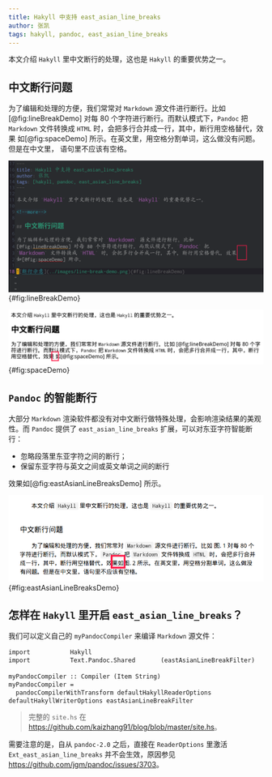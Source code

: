 ```yaml
---
title: Hakyll 中支持 east_asian_line_breaks
author: 张凯
tags: hakyll, pandoc, east_asian_line_breaks
---
```


本文介绍 `Hakyll` 里中文断行的处理，这也是 `Hakyll` 的重要优势之一。

<!--more-->

## 中文断行问题

为了编辑和处理的方便，我们常常对 `Markdown` 源文件进行断行。比如
[@fig:lineBreakDemo] 对每 80 个字符进行断行。而默认模式下，`Pandoc` 把
`Markdown` 文件转换成 `HTML` 时，会把多行合并成一行，其中，断行用空格替代，效果
如[@fig:spaceDemo] 所示。在英文里，用空格分割单词，这么做没有问题。但是在中文里，
语句里不应该有空格。

![`Markdown` 源文件的断行示意图](../images/line-break-demo.png){#fig:lineBreakDemo}

![生成的 `HTML` 文件里的空格示意图](../images/space-demo.png){#fig:spaceDemo}

## `Pandoc` 的智能断行

大部分 `Markdown` 渲染软件都没有对中文断行做特殊处理，会影响渲染结果的美观性。而
`Pandoc` 提供了 `east_asian_line_breaks` 扩展，可以对东亚字符智能断行：

- 忽略段落里东亚字符之间的断行；
- 保留东亚字符与英文之间或英文单词之间的断行

效果如[@fig:eastAsianLineBreaksDemo] 所示。

![开启 `east_asian_line_breaks` 扩展后的 `HTML` 输出](../images/east-asian-line-breaks-demo.png){#fig:eastAsianLineBreaksDemo}

## 怎样在 `Hakyll` 里开启 `east_asian_line_breaks`？

我们可以定义自己的 `myPandocCompiler` 来编译 `Markdown` 源文件：

```
import           Hakyll
import           Text.Pandoc.Shared       (eastAsianLineBreakFilter)

myPandocCompiler :: Compiler (Item String)
myPandocCompiler =
  pandocCompilerWithTransform defaultHakyllReaderOptions defaultHakyllWriterOptions eastAsianLineBreakFilter
```

> 完整的 `site.hs` 在 <https://github.com/kaizhang91/blog/blob/master/site.hs>。

需要注意的是，自从 `pandoc-2.0` 之后，直接在 `ReaderOptions` 里激活
`Ext_east_asian_line_breaks` 并不会生效，原因参见
<https://github.com/jgm/pandoc/issues/3703>。
